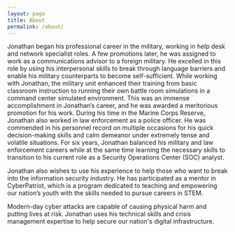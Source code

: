 ```yaml
---
layout: page
title: About
permalink: /about/
---
```


Jonathan began his professional career in the military, working in help desk and network specialist roles. A few promotions later, he was assigned to work as a communications advisor to a foreign military. He excelled in this role by using his interpersonal skills to break through language barriers and enable his military counterparts to become self-sufficient. While working with Jonathan, the military unit enhanced their training from basic classroom instruction to running their own battle room simulations in a command center simulated environment. This was an immense accomplishment in Jonathan’s career, and he was awarded a meritorious promotion for his work. During his time in the Marine Corps Reserve, Jonathan also worked in law enforcement as a police officer. He was commended in his personnel record on multiple occasions for his quick decision-making skills and calm demeanor under extremely tense and volatile situations. For six years, Jonathan balanced his military and law enforcement careers while at the same time learning the necessary skills to transition to his current role as a Security Operations Center (SOC) analyst.

Jonathan also wishes to use his experience to help those who want to break into the information security industry. He has participated as a mentor in CyberPatriot, which is a program dedicated to teaching and empowering our nation’s youth with the skills needed to pursue careers in STEM.

Modern-day cyber attacks are capable of causing physical harm and putting lives at risk. Jonathan uses his technical skills and crisis management expertise to help secure our nation's digital infrastructure.





